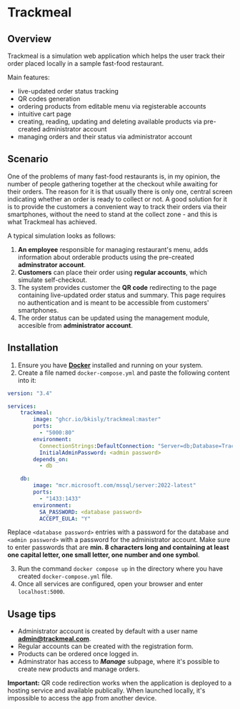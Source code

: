 # Trackmeal

## Overview

Trackmeal is a simulation web application which helps the user track their order placed locally in a sample fast-food restaurant.

Main features:

- live-updated order status tracking
- QR codes generation
- ordering products from editable menu via registerable accounts
- intuitive cart page
- creating, reading, updating and deleting available products via pre-created administrator account
- managing orders and their status via administrator account

## Scenario

One of the problems of many fast-food restaurants is, in my opinion, the number of people gathering together at the checkout while awaiting for their orders. 
The reason for it is that usually there is only one, central screen indicating whether an order is ready to collect or not.
A good solution for it is to provide the customers a convenient way to track their orders via their smartphones, without the need to stand at the collect zone - and this is what Trackmeal has achieved.

A typical simulation looks as follows:

1. **An employee** responsible for managing restaurant's menu, adds information about orderable products using the pre-created **adminstrator account**.
2. **Customers** can place their order using **regular accounts**, which simulate self-checkout.
3. The system provides customer the **QR code** redirecting to the page containing live-updated order status and summary. This page requires no authentication and is meant to be accessible from customers' smartphones.
4. The order status can be updated using the management module, accesible from **administrator account**.

## Installation

1. Ensure you have **[Docker](https://docs.docker.com/get-docker/)** installed and running on your system.
2. Create a file named `docker-compose.yml` and paste the following content into it:

```yaml
version: "3.4"

services:
    trackmeal:
        image: "ghcr.io/bkisly/trackmeal:master"
        ports:
          - "5000:80"
        environment:
          ConnectionStrings:DefaultConnection: "Server=db;Database=TrackmealDb;User=sa;Password=<database password>;"
          InitialAdminPassword: <admin password>
        depends_on:
          - db

    db:
        image: "mcr.microsoft.com/mssql/server:2022-latest"
        ports:
          - "1433:1433"
        environment:
          SA_PASSWORD: <database password>
          ACCEPT_EULA: "Y"
```

Replace `<database password>` entries with a password for the database and `<admin password>` with a password for the administrator account. Make sure to enter passwords that are **min. 8 characters long and containing at least one capital letter, one small letter, one number and one symbol**.

3. Run the command `docker compose up` in the directory where you have created `docker-compose.yml` file.
4. Once all services are configured, open your browser and enter `localhost:5000`.

## Usage tips

- Administrator account is created by default with a user name **admin@trackmeal.com**.
- Regular accounts can be created with the registration form.
- Products can be ordered once logged in.
- Adminstrator has access to ***Manage*** subpage, where it's possible to create new products and manage orders.

**Important:** QR code redirection works when the application is deployed to a hosting service and available publically. When launched locally, it's impossible to access the app from another device.
